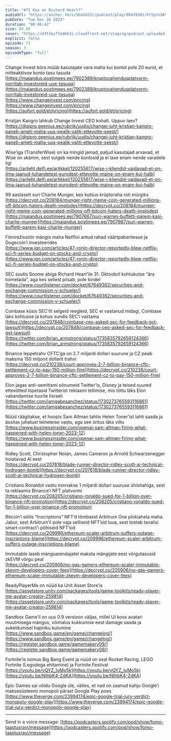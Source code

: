 ```yaml
---
title: "#71 Kus on Richard Heart?"
audioUrl: "https://anchor.fm/s/5ba5d22c/podcast/play/80459501/https%3A%2F%2Fd3ctxlq1ktw2nl.cloudfront.net%2Fstaging%2F2023-11-26%2F3b48614a-b14e-9ad8-48c9-da621ae58ece.m4a"
pubDate: "Tue Dec 26 2023"
duration: "00:46:42"
size: 84.86 
cover: "https://d3t3ozftmdmh3i.cloudfront.net/staging/podcast_uploaded_episode/15275939/15275939-1703590062734-2508026c99133.jpg"
explicit: false
episode: 71
season: 3
episodeType: "full"
---
```


Change Invest börs müüb kasutajate vara maha kui kontol pole 20 eurot, et mitteaktiivse konto tasu tasuda  
[https://majandus.postimees.ee/7902389/kruptovahendusplatvorm-norritab-investoreid-uue-tasuga](https://majandus.postimees.ee/7902389/kruptovahendusplatvorm-norritab-investoreid-uue-tasuga)  
[https://www.changeinvest.com/pricing](https://www.changeinvest.com/pricing)  
[https://aufort.gold/et/pricing](https://aufort.gold/et/pricing)  
  
Kristjan Kangro lahkub Change Invest CEO kohalt. Uppuv laev?  
[https://digipro.geenius.ee/rubriik/uudis/changei-juht-kristjan-kangro-paneb-ameti-maha-uus-pealik-valiti-ettevotte-seest/](https://digipro.geenius.ee/rubriik/uudis/changei-juht-kristjan-kangro-paneb-ameti-maha-uus-pealik-valiti-ettevotte-seest/)  
  
Wise’iga (TransferWise) on ka mingid jamad, paljud kasutajad arvavad, et Wise on skämm, sest sulgeb nende kontosid ja ei lase enam nende varadele ligi  
[https://arileht.delfi.ee/artikkel/120255617/wise-i-kliendid-vaidavad-et-on-ilma-jaanud-tuhandetest-eurodest-ettevotte-maine-on-enam-kui-halb](https://arileht.delfi.ee/artikkel/120255617/wise-i-kliendid-vaidavad-et-on-ilma-jaanud-tuhandetest-eurodest-ettevotte-maine-on-enam-kui-halb)  
  
99 aastaselt suri Charlie Munger, kes kutsus krüptoraha roti mürgiks  
[https://decrypt.co/208184/munger-right-meme-coin-generated-millions-off-bitcoin-haters-death-implodes](https://decrypt.co/208184/munger-right-meme-coin-generated-millions-off-bitcoin-haters-death-implodes)  
[https://majandus.postimees.ee/7907667/suri-warren-buffetti-parem-kasi-charlie-munger](https://majandus.postimees.ee/7907667/suri-warren-buffetti-parem-kasi-charlie-munger)  
  
Filmirežissöör mängis maha Netflixi antud rahad väärtpaberitesse ja Dogecoin’i investeerides  
[https://www.ign.com/articles/47-ronin-director-reportedly-blew-netflix-sci-fi-series-budget-on-stocks-and-crypto](https://www.ign.com/articles/47-ronin-director-reportedly-blew-netflix-sci-fi-series-budget-on-stocks-and-crypto)  
  
SEC suutis Soome abiga Richard Heart’ile 31. Oktoobril kohtukutse “ära toimetada”, aga kes sellest piisab, pole kindel  
[https://www.courtlistener.com/docket/67649362/securities-and-exchange-commission-v-schueler/](https://www.courtlistener.com/docket/67649362/securities-and-exchange-commission-v-schueler/)  
  
Coinbase küsis SEC’ilt selgeid reegleid, SEC ei vastanud midagi, Coinbase läks kohtusse ja kohus sundis SEC’i vastama  
[https://decrypt.co/207848/coinbase-ceo-asked-sec-for-feedback-got-lawsuit](https://decrypt.co/207848/coinbase-ceo-asked-sec-for-feedback-got-lawsuit)  
[https://twitter.com/brian_armstrong/status/1735835792659124366](https://twitter.com/brian_armstrong/status/1735835792659124366)  
  
Binance leppetrahv CFTC’ga on 2.7 miljardi dollari suurune ja CZ peab maksma 150 miljonit dollarit trahvi  
[https://decrypt.co/210238/court-approves-2-7-billion-binance-cftc-settlement-cz-to-pay-150-million-fine](https://decrypt.co/210238/court-approves-2-7-billion-binance-cftc-settlement-cz-to-pay-150-million-fine)  
  
Elon jagas anti-semitismi sõnumeid Twitter’is, Disney ja teised suured ettevõtted lõpetasid Twitterist reklaami tellimise, mis tõttu läks Elon vabandamise tuurile Iisraeli  
[https://twitter.com/iamgabesanchez/status/1730273765593116861](https://twitter.com/iamgabesanchez/status/1730273765593116861)  
  
Nüüd räägitakse, et hoopis Sam Altman tahtis Helen Toner’ist lahti saada ja ässitas juhatust teineteise vastu, aga see üritus läks viltu  
[https://www.businessinsider.com/openai-sam-altman-firing-what-happened-with-helen-toner-2023-12](https://www.businessinsider.com/openai-sam-altman-firing-what-happened-with-helen-toner-2023-12)  
  
Ridley Scott, Christopher Nolan, James Cameron ja Arnold Schwarzenegger hoiatavad AI eest  
[https://decrypt.co/207618/blade-runner-director-ridley-scott-ai-technical-hydrogen-bomb](https://decrypt.co/207618/blade-runner-director-ridley-scott-ai-technical-hydrogen-bomb)  
  
Cristiano Ronaldot vastu minnakse 1 miljardi dollari suuruse ühishahiga, sest ta reklaamis Binance’i NFT platvormi  
[https://decrypt.co/208205/cristiano-ronaldo-sued-for-1-billion-over-binance-nft-promotion](https://decrypt.co/208205/cristiano-ronaldo-sued-for-1-billion-over-binance-nft-promotion)  
  
Bitcoin’i stiilis “Inscriptions” NFT’d tõmbasid Arbitrum One plokiahela maha. Jabur, sest Arbitrum’il pole vaja selliseid NFT’sid luua, sest toetab tavalisi smart-contract’i põhiseid NFT’sid  
[https://decrypt.co/209996/ethereum-scaler-arbitrum-suffers-outage-inscriptions-blame](https://decrypt.co/209996/ethereum-scaler-arbitrum-suffers-outage-inscriptions-blame)  
  
Immutable laseb mänguarendajatel maksta mängijate eest võrgutasusid zkEVM võrgu peal  
[https://decrypt.co/205906/no-gas-gamers-ethereum-scaler-immutable-zkevm-developers-cover-fees](https://decrypt.co/205906/no-gas-gamers-ethereum-scaler-immutable-zkevm-developers-cover-fees)  
  
ReadyPlayerMe on nüüd ka Unit Asset Store’is  
[https://assetstore.unity.com/packages/tools/game-toolkits/ready-player-me-avatar-creator-259814](https://assetstore.unity.com/packages/tools/game-toolkits/ready-player-me-avatar-creator-259814)  
  
Sandbox Game’il on uus 0.9 versioon väljas, millel UI koos avatari muutmisega mängus, võimalus kukkumise eest damage saada ja sukeldumisel hapniku kulumine  
[https://www.sandbox.game/en/game/changelog/](https://www.sandbox.game/en/game/changelog/)  
[https://register.sandbox.game/gamemakerv09/](https://register.sandbox.game/gamemakerv09/)  
  
Fortnite’is toimus Big Bang Event ja nüüd on seal Rocket Racing, LEGO Fortnite (Legodega ehitamine) ja Fortnite Festival  
[https://youtu.be/vQYZ_luMo5k](https://youtu.be/vQYZ_luMo5k)  
[https://youtu.be/NIhbK4-ZdKA](https://youtu.be/NIhbK4-ZdKA)  
  
Epic Games sai võidu Google üle, väites, et nad on saanud kahju Google’i maksesüsteemi monopoli pärast Google Play poes  
[https://www.theverge.com/23994174/epic-google-trial-jury-verdict-monopoly-google-play](https://www.theverge.com/23994174/epic-google-trial-jury-verdict-monopoly-google-play)  
  
---   
  
Send in a voice message: [https://podcasters.spotify.com/pod/show/fomo-taastusravi/message](https://podcasters.spotify.com/pod/show/fomo-taastusravi/message)